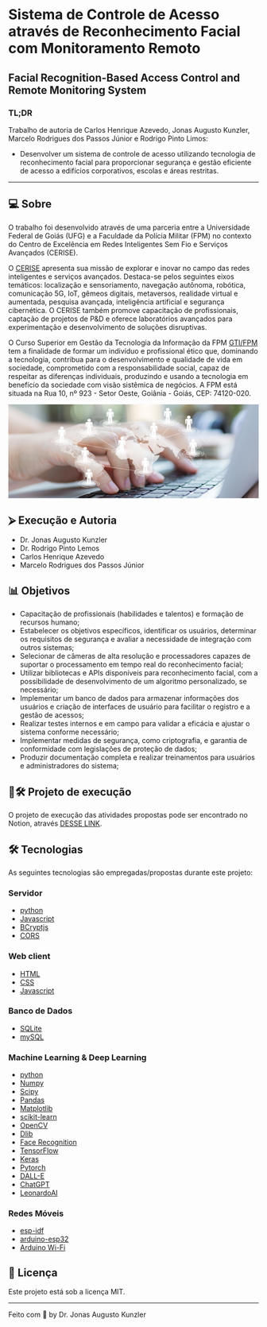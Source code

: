 # Sistema de Controle de Acesso através de Reconhecimento Facial com Monitoramento Remoto

## Facial Recognition-Based Access Control and Remote Monitoring System

### TL;DR

Trabalho de autoria de Carlos Henrique Azevedo, Jonas Augusto Kunzler, Marcelo Rodrigues dos Passos Júnior e Rodrigo Pinto Limos:

- Desenvolver um sistema de controle de acesso utilizando tecnologia de reconhecimento facial para proporcionar segurança e gestão eficiente de acesso a edifícios corporativos, escolas e áreas restritas.

___

## 💻 Sobre

O trabalho foi desenvolvido através de uma parceria entre a Universidade Federal de Goiás (UFG) e a Faculdade da Polícia Militar (FPM) no contexto do Centro de Excelência em Redes Inteligentes Sem Fio e Serviços Avançados (CERISE).

O [CERISE](https://website-cerise.vercel.app/index.html) apresenta sua missão de explorar e inovar no campo das redes inteligentes e serviços avançados. Destaca-se pelos seguintes eixos temáticos: localização e sensoriamento, navegação autônoma, robótica, comunicação 5G, IoT, gêmeos digitais, metaversos, realidade virtual e aumentada, pesquisa avançada, inteligência artificial e segurança cibernética. O CERISE também promove capacitação de profissionais, captação de projetos de P&D e oferece laboratórios avançados para experimentação e desenvolvimento de soluções disruptivas.

O Curso Superior em Gestão da Tecnologia da Informação da FPM [GTI/FPM](https://www.faculdadepm.edu.br/curso/gestao-da-tecnologia-da-informacao) tem a finalidade de formar um indivíduo e profissional ético que, dominando a tecnologia, contribua para o desenvolvimento e qualidade de vida em sociedade, comprometido com a responsabilidade social, capaz de respeitar as diferenças individuais, produzindo e usando a tecnologia em benefício da sociedade com visão sistêmica de negócios. A FPM está situada na Rua 10, nº 923 - Setor Oeste, Goiânia - Goiás, CEP: 74120-020.

![Banner GTI](/assets/gestao-da-tecnologia-da-informacao.jpg)

## ⮚ Execução e Autoria

- Dr. Jonas Augusto Kunzler
- Dr. Rodrigo Pinto Lemos
- Carlos Henrique Azevedo
- Marcelo Rodrigues dos Passos Júnior

## 📊 Objetivos

- Capacitação de profissionais (habilidades e talentos) e formação de recursos humano;
- Estabelecer os objetivos específicos, identificar os usuários, determinar os requisitos de segurança e avaliar a necessidade de integração com outros sistemas;
- Selecionar de câmeras de alta resolução e processadores capazes de suportar o processamento em tempo real do reconhecimento facial;
- Utilizar bibliotecas e APIs disponíveis para reconhecimento facial, com a possibilidade de desenvolvimento de um algoritmo personalizado, se necessário;
- Implementar um banco de dados para armazenar informações dos usuários e criação de interfaces de usuário para facilitar o registro e a gestão de acessos;
- Realizar testes internos e em campo para validar a eficácia e ajustar o sistema conforme necessário;
- Implementar medidas de segurança, como criptografia, e garantia de conformidade com legislações de proteção de dados;
- Produzir documentação completa e realizar treinamentos para usuários e administradores do sistema;

## 📂🛠️ Projeto de execução

O projeto de execução das atividades propostas pode ser encontrado no Notion, através [DESSE LINK](https://whimsical-shirt-d6a.notion.site/1bdce3f4477f4e4086ca436fcbcae64a?v=b32e12d1001f4c7d871a1a256f7c465b&pvs=4).

## 🛠 Tecnologias

As seguintes tecnologias são empregadas/propostas durante este projeto:

### Servidor

- [python](https://python.org)
- [Javascript](https://developer.mozilla.org/pt-BR/docs/Web/JavaScript)
- [BCryptjs](https://www.npmjs.com/package/bcryptjs)
- [CORS](https://www.npmjs.com/package/cors)

### Web client

- [HTML](https://www.w3schools.com/html/)
- [CSS](https://www.w3schools.com/css/)
- [Javascript](https://developer.mozilla.org/pt-BR/docs/Web/JavaScript)

### Banco de Dados

- [SQLite](https://www.sqlite.org/index.html)
- [mySQL](https://www.mysql.com/)

### Machine Learning & Deep Learning

- [python](https://python.org)
- [Numpy](https://numpy.org)
- [Scipy](https://scipy.org)
- [Pandas](https://pandas.pydata.org)
- [Matplotlib](https://matplotlib.org)
- [scikit-learn](https://scikit-learn.org)
- [OpenCV](https://opencv.org)
- [Dlib](https://dlib.net)
- [Face Recognition](https://ageitgey/face_recognition)
- [TensorFlow](https://tensorflow.org)
- [Keras](https://keras.io)
- [Pytorch](https://pytorch.org)
- [DALL-E](https://openai.com/dall-e-2)
- [ChatGPT](https://chat.openai.com/)
- [LeonardoAI](https://leonardo.ai/)

### Redes Móveis

- [esp-idf](https://docs.espressif.com/projects/esp-idf/en/latest/esp32/)
- [arduino-esp32](https://github.com/espressif/arduino-esp32)
- [Arduino Wi-Fi](https://www.arduino.cc/reference/en/libraries/wifi/)

## 📝 Licença

Este projeto está sob a licença MIT.

___

Feito com 💜 by Dr. Jonas Augusto Kunzler
